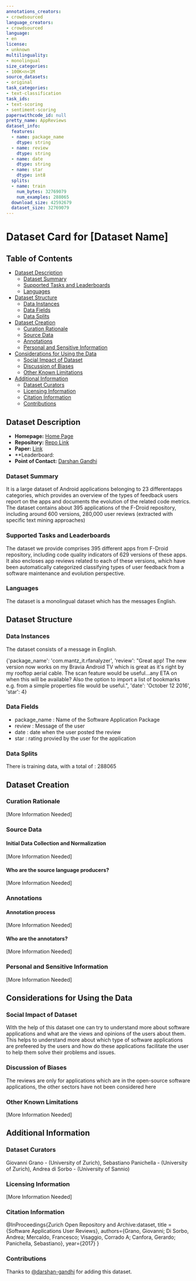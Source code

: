 ```yaml
---
annotations_creators:
- crowdsourced
language_creators:
- crowdsourced
language:
- en
license:
- unknown
multilinguality:
- monolingual
size_categories:
- 100K<n<1M
source_datasets:
- original
task_categories:
- text-classification
task_ids:
- text-scoring
- sentiment-scoring
paperswithcode_id: null
pretty_name: AppReviews
dataset_info:
  features:
  - name: package_name
    dtype: string
  - name: review
    dtype: string
  - name: date
    dtype: string
  - name: star
    dtype: int8
  splits:
  - name: train
    num_bytes: 32769079
    num_examples: 288065
  download_size: 42592679
  dataset_size: 32769079
---
```


# Dataset Card for [Dataset Name]

## Table of Contents
- [Dataset Description](#dataset-description)
  - [Dataset Summary](#dataset-summary)
  - [Supported Tasks and Leaderboards](#supported-tasks-and-leaderboards)
  - [Languages](#languages)
- [Dataset Structure](#dataset-structure)
  - [Data Instances](#data-instances)
  - [Data Fields](#data-fields)
  - [Data Splits](#data-splits)
- [Dataset Creation](#dataset-creation)
  - [Curation Rationale](#curation-rationale)
  - [Source Data](#source-data)
  - [Annotations](#annotations)
  - [Personal and Sensitive Information](#personal-and-sensitive-information)
- [Considerations for Using the Data](#considerations-for-using-the-data)
  - [Social Impact of Dataset](#social-impact-of-dataset)
  - [Discussion of Biases](#discussion-of-biases)
  - [Other Known Limitations](#other-known-limitations)
- [Additional Information](#additional-information)
  - [Dataset Curators](#dataset-curators)
  - [Licensing Information](#licensing-information)
  - [Citation Information](#citation-information)
  - [Contributions](#contributions)

## Dataset Description

- **Homepage:** [Home Page](https://github.com/sealuzh/user_quality)
- **Repository:** [Repo Link](https://github.com/sealuzh/user_quality)
- **Paper:** [Link](https://giograno.me/assets/pdf/workshop/wama17.pdf)
- **Leaderboard:
- **Point of Contact:** [Darshan Gandhi](darshangandhi1151@gmail.com)

### Dataset Summary

It is a large dataset of Android applications belonging to 23 differentapps categories, which provides an overview of the types of feedback users report on the apps and documents the evolution of the related code metrics. The dataset contains about 395 applications of the F-Droid repository, including around 600 versions, 280,000 user reviews (extracted with specific text mining approaches)

### Supported Tasks and Leaderboards

The dataset we provide comprises 395 different apps from F-Droid repository, including code quality indicators of 629 versions of these
apps. It also encloses app reviews related to each of these versions, which have been automatically categorized classifying types of user feedback from a software maintenance and evolution perspective.

### Languages

The dataset is a monolingual dataset which has the messages English.

## Dataset Structure

### Data Instances

The dataset consists of a message in English.

{'package_name': 'com.mantz_it.rfanalyzer',
 'review': "Great app! The new version now works on my Bravia Android TV which is great as it's right by my rooftop aerial cable. The scan feature would be useful...any ETA on when this will be available? Also the option to import a list of bookmarks e.g. from a simple properties file would be useful.",
 'date': 'October 12 2016',
 'star': 4}

### Data Fields

* package_name : Name of the Software Application Package
* review : Message of the user 
* date : date when the user posted the review 
* star : rating provied by the user for the application

### Data Splits

There is training data, with a total of : 288065

## Dataset Creation

### Curation Rationale

[More Information Needed]

### Source Data

#### Initial Data Collection and Normalization

[More Information Needed]

#### Who are the source language producers?

[More Information Needed]

### Annotations

#### Annotation process

[More Information Needed]

#### Who are the annotators?

[More Information Needed]

### Personal and Sensitive Information

[More Information Needed]

## Considerations for Using the Data

### Social Impact of Dataset

With the help of this dataset one can try to understand more about software applications and what are the views and opinions of the users about them. This helps to understand more about which type of software applications are prefeered by the users and how do these applications facilitate the user to help them solve their problems and issues. 

### Discussion of Biases

The reviews are only for applications which are in the open-source software applications, the other sectors have not been considered here 

### Other Known Limitations

[More Information Needed]

## Additional Information

### Dataset Curators

Giovanni Grano - (University of Zurich), Sebastiano Panichella - (University of Zurich), Andrea di Sorbo - (University of Sannio)

### Licensing Information

[More Information Needed]

### Citation Information

@InProceedings{Zurich Open Repository and
Archive:dataset,
title = {Software Applications User Reviews},
authors={Grano, Giovanni; Di Sorbo, Andrea; Mercaldo, Francesco; Visaggio, Corrado A; Canfora, Gerardo;
Panichella, Sebastiano},
year={2017}
}

### Contributions

Thanks to [@darshan-gandhi](https://github.com/darshan-gandhi) for adding this dataset.